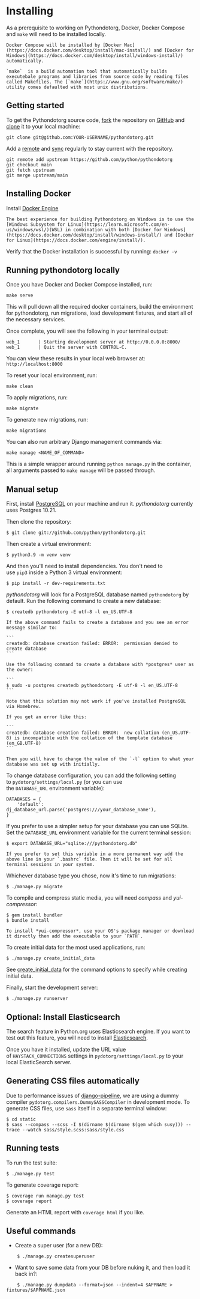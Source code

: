 Installing
==========

As a prerequisite to working on Pythondotorg, Docker, Docker Compose and `make` will need to be installed locally.

```{note}
Docker Compose will be installed by [Docker Mac](https://docs.docker.com/desktop/install/mac-install/) and [Docker for Windows](https://docs.docker.com/desktop/install/windows-install/) automatically.

`make` 	is a build automation tool that automatically builds executebale programs and libraries from source code by reading files called Makefiles. The [`make`](https://www.gnu.org/software/make/) utility comes defaulted with most unix distributions.  
```

Getting started
---------------

To get the Pythondotorg source code, [fork](https://docs.github.com/en/pull-requests/collaborating-with-pull-requests/working-with-forks/fork-a-repo) the repository on [GitHub](https://github.com/python/pythondotorg) and [clone](https://docs.github.com/en/repositories/creating-and-managing-repositories/cloning-a-repository) it to your local machine: 

```
git clone git@github.com:YOUR-USERNAME/pythondotorg.git
```

Add a [remote](https://docs.github.com/en/pull-requests/collaborating-with-pull-requests/working-with-forks/configuring-a-remote-repository-for-a-fork) and [sync](https://docs.github.com/en/pull-requests/collaborating-with-pull-requests/working-with-forks/syncing-a-fork) regularly to stay current with the repository. 

```
git remote add upstream https://github.com/python/pythondotorg
git checkout main
git fetch upstream 
git merge upstream/main 
```

Installing Docker
-----------------

Install [Docker Engine](https://docs.docker.com/engine/install/) 

```{note}
The best experience for building Pythondotorg on Windows is to use the [Windows Subsystem for Linux](https://learn.microsoft.com/en-us/windows/wsl/)(WSL) in combination with both [Docker for Windows](https://docs.docker.com/desktop/install/windows-install/) and [Docker for Linux](https://docs.docker.com/engine/install/).
```

Verify that the Docker installation is successful by running: `docker -v`

Running pythondotorg locally 
----------------------------
Once you have Docker and Docker Compose installed, run:

```
make serve
```

This will pull down all the required docker containers, build the environment for pythondotorg, run migrations, load development fixtures, and start all of the necessary services. 

Once complete, you will see the following in your terminal output:

```
web_1       | Starting development server at http://0.0.0.0:8000/
web_1       | Quit the server with CONTROL-C.
``` 

You can view these results in your local web browser at: `http://localhost:8000`

To reset your local environment, run:

```
make clean
```

To apply migrations, run: 

``` 
make migrate
```

To generate new migrations, run: 

```
make migrations
```

You can also run arbitrary Django management commands via:

```
make manage <NAME_OF_COMMAND>
```

This is a simple wrapper around running `python manage.py` in the container, all arguments passed to `make manage` will be passed through.


   
Manual setup
------------

First, install [PostgreSQL](https://www.postgresql.org/download/) on your machine and run it. *pythondotorg* currently uses Postgres 10.21.

Then clone the repository:

```
$ git clone git://github.com/python/pythondotorg.git
```

Then create a virtual environment:

```
$ python3.9 -m venv venv
```

And then you'll need to install dependencies. You don't need to use `pip3` inside a Python 3 virtual environment:

```
$ pip install -r dev-requirements.txt
```

*pythondotorg* will look for a PostgreSQL database named `pythondotorg` by default. Run the following command to create a new database:

```
$ createdb pythondotorg -E utf-8 -l en_US.UTF-8
```

````{note}
If the above command fails to create a database and you see an error message similar to:

```
createdb: database creation failed: ERROR:  permission denied to create database
```

Use the following command to create a database with *postgres* user as the owner:

```
$ sudo -u postgres createdb pythondotorg -E utf-8 -l en_US.UTF-8
```

Note that this solution may not work if you've installed PostgreSQL via Homebrew.

If you get an error like this:

```
createdb: database creation failed: ERROR:  new collation (en_US.UTF-8) is incompatible with the collation of the template database (en_GB.UTF-8)
```

Then you will have to change the value of the `-l` option to what your database was set up with initially.
````

To change database configuration, you can add the following setting to `pydotorg/settings/local.py` (or you can use the `DATABASE_URL` environment variable):

```
DATABASES = {
    'default': dj_database_url.parse('postgres:///your_database_name'),
}
```

If you prefer to use a simpler setup for your database you can use SQLite. Set the `DATABASE_URL` environment variable for the current terminal session:

```
$ export DATABASE_URL="sqlite:///pythondotorg.db"
```

```{note}
If you prefer to set this variable in a more permanent way add the above line in your `.bashrc` file. Then it will be set for all terminal sessions in your system.
```

Whichever database type you chose, now it's time to run migrations:

```
$ ./manage.py migrate
```

To compile and compress static media, you will need *compass* and *yui-compressor*:

```
$ gem install bundler
$ bundle install
```

```{note}
To install *yui-compressor*, use your OS's package manager or download it directly then add the executable to your `PATH`.
```

To create initial data for the most used applications, run:

```
$ ./manage.py create_initial_data
```

See [create_initial_data](https://pythondotorg.readthedocs.io/commands.html#command-create-initial-data) for the command options to specify while creating initial data.

Finally, start the development server:

```
$ ./manage.py runserver
```

Optional: Install Elasticsearch
-------------------------------

The search feature in Python.org uses Elasticsearch engine. If you want to test out this feature, you will need to install [Elasticsearch](https://www.elastic.co/downloads/elasticsearch).

Once you have it installed, update the URL value of `HAYSTACK_CONNECTIONS` settings in `pydotorg/settings/local.py` to your local ElasticSearch server.

Generating CSS files automatically
----------------------------------

Due to performance issues of [django-pipeline](https://github.com/jazzband/django-pipeline/issues/313), we are using a dummy compiler `pydotorg.compilers.DummySASSCompiler` in development mode. To generate CSS files, use `sass` itself in a separate terminal window:

```
$ cd static
$ sass --compass --scss -I $(dirname $(dirname $(gem which susy))) --trace --watch sass/style.scss:sass/style.css
```

Running tests
-------------

To run the test suite:

```
$ ./manage.py test
```

To generate coverage report:

```
$ coverage run manage.py test
$ coverage report
```

Generate an HTML report with `coverage html` if you like.

Useful commands
---------------

-   Create a super user (for a new DB):

```
    $ ./manage.py createsuperuser
```

-   Want to save some data from your DB before nuking it, and then load it back in?:

```
    $ ./manage.py dumpdata --format=json --indent=4 $APPNAME > fixtures/$APPNAME.json
```


